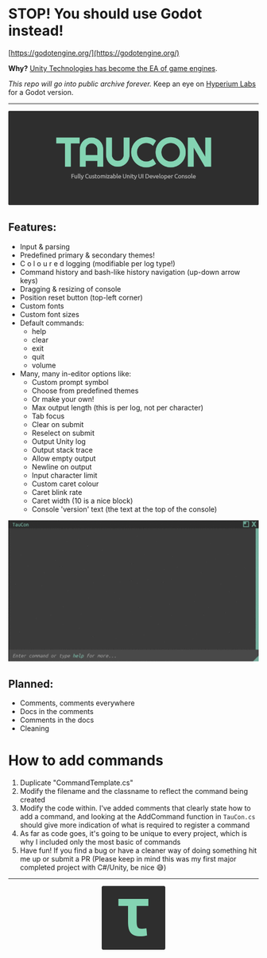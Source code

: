 # STOP! You should use Godot instead!
[https://godotengine.org/](https://godotengine.org/)

**Why?** [Unity Technologies has become the EA of game engines](https://www.youtube.com/playlist?list=PLS9MbmO_ssyAyVCJrsdDfqvR8yLSpkf2T).

*This repo will go into public archive forever.* Keep an eye on [Hyperium Labs](https://github.com/Hyperium-Labs) for a Godot version.

---

<p align="center">
  <img width="auto" height="auto" src="Assets/Logos/TauCon_Thumbnail.png">
</p>



## Features:

- Input & parsing
- Predefined primary & secondary themes!
- C o l o u r e d logging (modifiable per log type!)
- Command history and bash-like history navigation (up-down arrow keys)
- Dragging & resizing of console
- Position reset button (top-left corner)
- Custom fonts
- Custom font sizes
- Default commands:
  - help
  - clear
  - exit
  - quit
  - volume
- Many, many in-editor options like:
  - Custom prompt symbol
  - Choose from predefined themes
  - Or make your own!
  - Max output length (this is per log, not per character)
  - Tab focus
  - Clear on submit
  - Reselect on submit
  - Output Unity log
  - Output stack trace
  - Allow empty output
  - Newline on output
  - Input character limit
  - Custom caret colour
  - Caret blink rate
  - Caret width (10 is a nice block)
  - Console 'version' text (the text at the top of the console)

<p align="center">
  <img width="auto" height="auto" src="Assets/Other/tc_colours.gif">
</p>

## Planned:

- Comments, comments everywhere
- Docs in the comments
- Comments in the docs
- Cleaning

# How to add commands

1. Duplicate "CommandTemplate.cs"
2. Modify the filename and the classname to reflect the command being created
3. Modify the code within. I've added comments that clearly state how to add a command, and looking at the AddCommand function in `TauCon.cs` should give more indication of what is required to register a command
4. As far as code goes, it's going to be unique to every project, which is why I included only the most basic of commands
5. Have fun! If you find a bug or have a cleaner way of doing something hit me up or submit a PR (Please keep in mind this was my first major completed project with C#/Unity, be nice 😅)

---

<p align="center">
  <img width="auto" height="auto" src="Assets/Logos/TauCon_Icon.png">
</p>

